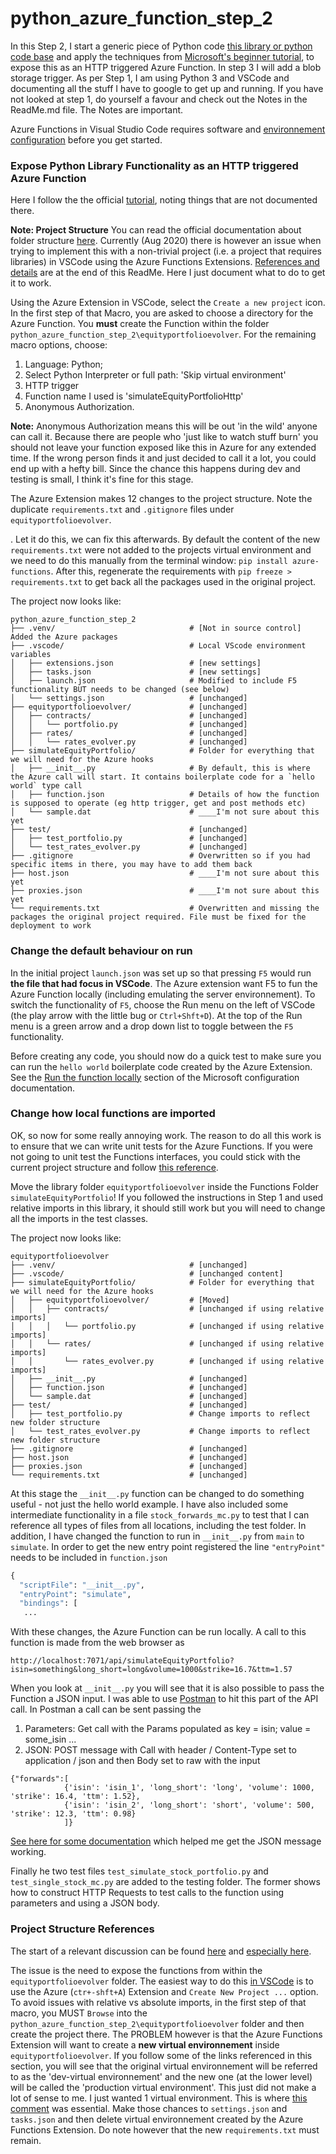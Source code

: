 # python_azure_function_step_2

In this Step 2, I start a generic piece of Python code [this library or python code base](https://github.com/sjondavey/python_azure_function_step_1) and apply the techniques from [Microsoft's beginner tutorial](https://docs.microsoft.com/en-us/azure/developer/python/tutorial-vs-code-serverless-python-01), to expose this as an HTTP triggered Azure Function. In step 3 I will add a blob storage trigger. As per Step 1, I am using Python 3 and VSCode and documenting all the stuff I have to google to get up and running. If you have not looked at step 1, do yourself a favour and check out the Notes in the ReadMe.md file. The Notes are important.

Azure Functions in Visual Studio Code requires software and [environnement configuration](https://docs.microsoft.com/en-us/azure/azure-functions/functions-create-first-function-vs-code?pivots=programming-language-python#configure-your-environment) before you get started.

### Expose Python Library Functionality as an HTTP triggered Azure Function
Here I follow the the official [tutorial](https://docs.microsoft.com/en-us/azure/developer/python/tutorial-vs-code-serverless-python-02), noting things that are not documented there. 

**Note: Project Structure** You can read the official documentation about folder structure [here](https://docs.microsoft.com/en-us/azure/azure-functions/functions-reference-python#folder-structure). Currently (Aug 2020) there is however an issue when trying to implement this with a non-trivial project (i.e. a project that requires libraries) in VSCode using the Azure Functions Extensions. [References and details](#project-structure-references) are at the end of this ReadMe. Here I just document what to do to get it to work.

Using the Azure Extension in VSCode, select the `Create a new project` icon. In the first step of that Macro, you are asked to choose a directory for the Azure Function. You **must** create the Function within the folder `python_azure_function_step_2\equityportfolioevolver`. For the remaining macro options, choose:
1. Language: Python;
2. Select Python Interpreter or full path: 'Skip virtual environment'
3. HTTP trigger
4. Function name I used is 'simulateEquityPortfolioHttp'
5. Anonymous Authorization.

**Note:** Anonymous Authorization means this will be out 'in the wild' anyone can call it. Because there are people who 'just like to watch stuff burn' you should not leave your function exposed like this in Azure for any extended time. If the wrong person finds it and just decided to call it a lot, you could end up with a hefty bill. Since the chance this happens during dev and testing is small, I think it's fine for this stage.

The Azure Extension makes 12 changes to the project structure. Note the duplicate `requirements.txt` and `.gitignore` files under `equityportfolioevolver`. 



. Let it do this, we can fix this afterwards. By default the content of the new `requirements.txt` were not added to the projects virtual environment and we need to do this manually from the terminal window: `pip install azure-functions`. After this, regenerate the requirements with `pip freeze > requirements.txt` to get back all the packages used in the original project.


The project now looks like:
```
python_azure_function_step_2  
├── .venv/                              # [Not in source control] Added the Azure packages  
├── .vscode/                            # Local VScode environment variables  
│   ├── extensions.json                 # [new settings]
│   ├── tasks.json                      # [new settings]
│   ├── launch.json                     # Modified to include F5 functionality BUT needs to be changed (see below) 
│   └── settings.json                   # [unchanged]
├── equityportfolioevolver/             # [unchanged]
│   ├── contracts/                      # [unchanged]
│   │   └── portfolio.py                # [unchanged]
│   ├── rates/                          # [unchanged]
│   │   └── rates_evolver.py            # [unchanged]
├── simulateEquityPortfolio/            # Folder for everything that we will need for the Azure hooks
│   ├── __init__.py                     # By default, this is where the Azure call will start. It contains boilerplate code for a `hello world` type call
│   ├── function.json                   # Details of how the function is supposed to operate (eg http trigger, get and post methods etc)
│   └── sample.dat                      # ____I'm not sure about this yet
├── test/                               # [unchanged]
│   ├── test_portfolio.py               # [unchanged]
│   └── test_rates_evolver.py           # [unchanged]
├── .gitignore                          # Overwritten so if you had specific items in there, you may have to add them back
├── host.json                           # ____I'm not sure about this yet
├── proxies.json                        # ____I'm not sure about this yet
└── requirements.txt                    # Overwritten and missing the packages the original project required. File must be fixed for the deployment to work
```

### Change the default behaviour on run
 In the initial project `launch.json` was set up so that pressing `F5` would run **the file that had focus in VSCode**. The Azure extension want F5 to fun the Azure Function locally (including emulating the server environnement). To switch the functionality of `F5`, choose the Run menu on the left of VSCode (the play arrow with the little bug or `Ctrl+Shft+D`). At the top of the Run menu is a green arrow and a drop down list to toggle between the `F5` functionality. 
 
Before creating any code, you should now do a quick test to make sure you can run the `hello world` boilerplate code created by the Azure Extension. See the [Run the function locally](https://docs.microsoft.com/en-us/azure/azure-functions/functions-create-first-function-vs-code?pivots=programming-language-python#configure-your-environment) section of the Microsoft configuration documentation. 

### Change how local functions are imported
OK, so now for some really annoying work. The reason to do all this work is to ensure that we can write unit tests for the Azure Functions. If you were not going to unit test the Functions interfaces, you could stick with the current project structure and follow [this reference](https://github.com/Azure/azure-functions-python-worker/issues/219). 

Move the library folder `equityportfolioevolver` inside the Functions Folder `simulateEquityPortfolio`! If you followed the instructions in Step 1 and used relative imports in this library, it should still work but you will need to change all the imports in the test classes.

The project now looks like:
```
equityportfolioevolver  
├── .venv/                              # [unchanged]  
├── .vscode/                            # [unchanged content]  
├── simulateEquityPortfolio/            # Folder for everything that we will need for the Azure hooks
│   ├── equityportfolioevolver/         # [Moved]
│   │   ├── contracts/                  # [unchanged if using relative imports]
│   │   │   └── portfolio.py            # [unchanged if using relative imports]
│   │   └── rates/                      # [unchanged if using relative imports]
│   │       └── rates_evolver.py        # [unchanged if using relative imports]
│   ├── __init__.py                     # [unchanged]
│   ├── function.json                   # [unchanged]
│   └── sample.dat                      # [unchanged]
├── test/                               # [unchanged]
│   ├── test_portfolio.py               # Change imports to reflect new folder structure
│   └── test_rates_evolver.py           # Change imports to reflect new folder structure
├── .gitignore                          # [unchanged]
├── host.json                           # [unchanged]
├── proxies.json                        # [unchanged]
└── requirements.txt                    # [unchanged]
```

At this stage the `__init__.py` function can be changed to do something useful - not just the hello world example. I have also included some intermediate functionality in a file `stock_forwards_mc.py` to test that I can reference all types of files from all locations, including the test folder. In addition, I have changed the function to run in `__init__.py` from `main` to `simulate`. In order to get the new entry point registered the line `"entryPoint"` needs to be included in `function.json`
```python
{
  "scriptFile": "__init__.py",
  "entryPoint": "simulate",
  "bindings": [
   ...
```
With these changes, the Azure Function can be run locally. A call to this function is made from the web browser as 
```
http://localhost:7071/api/simulateEquityPortfolio?isin=something&long_short=long&volume=1000&strike=16.7&ttm=1.57
```

When you look at `__init__.py` you will see that it is also possible to pass the Function a JSON input. I was able to use [Postman](https://www.postman.com) to hit this part of the API call. In Postman a call can be sent passing the 
1. Parameters: Get call with the Params populated as key = isin; value = some_isin ...
2. JSON: POST message with Call with header / Content-Type set to application / json and then Body set to raw with the input
```
{"forwards":[
            {'isin': 'isin_1', 'long_short': 'long', 'volume': 1000, 'strike': 16.4, 'ttm': 1.52},
            {'isin': 'isin_2', 'long_short': 'short', 'volume': 500, 'strike': 12.3, 'ttm': 0.98}
            ]}
```
[See here for some documentation](https://docs.microsoft.com/en-us/azure/azure-functions/functions-manually-run-non-http) which helped me get the JSON message working.

Finally he two test files `test_simulate_stock_portfolio.py` and `test_single_stock_mc.py` are added to the testing folder. The former shows how to construct HTTP Requests to test calls to the function using parameters and using a JSON body.


### Project Structure References
The start of a relevant discussion can be found [here](https://github.com/Azure/azure-functions-python-worker/issues/469) and [especially here](https://github.com/Azure/azure-functions-python-worker/issues/469#issuecomment-645164001). 

The issue is the need to expose the functions from within the `equityportfolioevolver` folder. The easiest way to do this [in VSCode](https://docs.microsoft.com/en-us/azure/developer/python/tutorial-vs-code-serverless-python-02) is to use the Azure (`ctr+-shft+A`) Extension and `Create New Project ...` option. To avoid issues with relative vs absolute imports, in the first step of that macro, you MUST `Browse` into the `python_azure_function_step_2\equityportfolioevolver` folder and then create the project there. The PROBLEM however is that the Azure Functions Extension will want to create a **new virtual environnement** inside `equityportfolioevolver`. If you follow some of the links referenced in this section, you will see that the original virtual environnement will be referred to as the 'dev-virtual environnement' and the new one (at the lower level) will be called the 'production virtual environment'. This just did not make a lot of sense to me. I just wanted 1 virtual environment. This is where [this comment](https://github.com/Azure/azure-functions-python-worker/issues/469#issuecomment-645164001) was essential. Make those chances to `settings.json` and `tasks.json` and then delete virtual environnement created by the Azure Functions Extension. Do note however that the new `requirements.txt` must remain.
